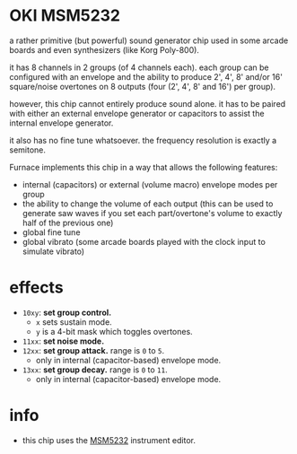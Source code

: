 # OKI MSM5232

a rather primitive (but powerful) sound generator chip used in some arcade boards and even synthesizers (like Korg Poly-800).

it has 8 channels in 2 groups (of 4 channels each). each group can be configured with an envelope and the ability to produce 2', 4', 8' and/or 16' square/noise overtones on 8 outputs (four (2', 4', 8' and 16') per group).

however, this chip cannot entirely produce sound alone. it has to be paired with either an external envelope generator or capacitors to assist the internal envelope generator.

it also has no fine tune whatsoever. the frequency resolution is exactly a semitone.

Furnace implements this chip in a way that allows the following features:
- internal (capacitors) or external (volume macro) envelope modes per group
- the ability to change the volume of each output (this can be used to generate saw waves if you set each part/overtone's volume to exactly half of the previous one)
- global fine tune
- global vibrato (some arcade boards played with the clock input to simulate vibrato)

# effects

- `10xy`: **set group control.**
  - `x` sets sustain mode.
  - `y` is a 4-bit mask which toggles overtones.
- `11xx`: **set noise mode.**
- `12xx`: **set group attack.** range is `0` to `5`.
  - only in internal (capacitor-based) envelope mode.
- `13xx`: **set group decay.** range is `0` to `11`.
  - only in internal (capacitor-based) envelope mode.

# info

- this chip uses the [MSM5232](../4-instrument/msm5232.md) instrument editor.